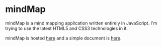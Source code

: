 mindMap
=======

mindMap is a mind mapping application written entirely in JavaScript. I'm trying to use the latest HTML5 and CSS3 technologies in it.

mindMap is hosted [here][1] and a simple document is [here][1].

[1]: http://kampfer.github.com/mindMap/client/index.html
[2]: http://kampfer.github.com/mindMap/client/help/introduce.html